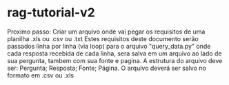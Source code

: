 # rag-tutorial-v2

Proximo passo:
Criar um arquivo onde vai pegar os requisitos de uma planilha .xls ou .csv ou .txt
Estes requisitos deste documento serão passados linha por linha (via loop) para o arquivo "query_data.py" onde cada resposta recebida de cada linha, sera salva em um arquivo ao lado de sua pergunta, tambem com sua fonte e pagina. A estrutura do arquivo deve ser: Pergunta; Resposta; Fonte; Página.
O arquivo deverá ser salvo no formato em .csv ou .xls
